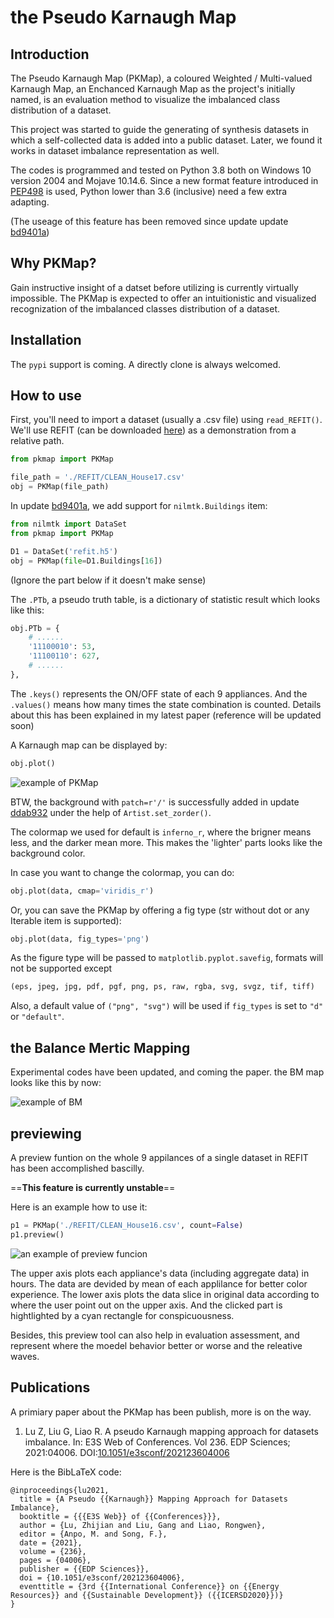 # the Pseudo Karnaugh Map

## Introduction

The Pseudo Karnaugh Map (PKMap),
a coloured Weighted / Multi-valued Karnaugh Map,
an Enchanced Karnaugh Map as the project's initially named,
is an evaluation method to visualize the imbalanced class distribution
of a dataset.

This project was started to guide the generating of synthesis datasets
in which a self-collected data is added into a public dataset.
Later, we found it works in dataset imbalance representation as well.

The codes is programmed and tested on Python 3.8
both on Windows 10 version 2004 and Mojave 10.14.6.
Since a new format feature introduced in [PEP498](https://www.python.org/dev/peps/pep-0498/)
is used, Python lower than 3.6 (inclusive) need a few extra adapting.

(The useage of this feature has been removed since update
update [bd9401a](https://github.com/PKMap/PKMap/commit/bd9401abe7d50ca91637d8a25bf43aaa0a1fce25))

## Why PKMap?

Gain instructive insight of a datset before utilizing
is currently virtually impossible.
The PKMap is expected to offer an intuitionistic and visualized recognization
of the imbalanced classes distribution of a dataset.

## Installation

The `pypi` support is coming.
A directly clone is always welcomed.

## How to use

First, you'll need to import a dataset (usually a .csv file)
using `read_REFIT()`.
We'll use REFIT (can be downloaded [here](https://pureportal.strath.ac.uk/en/datasets/refit-electrical-load-measurements-cleaned))
as a demonstration from a relative path.

```python
from pkmap import PKMap

file_path = './REFIT/CLEAN_House17.csv'
obj = PKMap(file_path)
```

In update [bd9401a](https://github.com/PKMap/PKMap/commit/bd9401abe7d50ca91637d8a25bf43aaa0a1fce25),
we add support for `nilmtk.Buildings` item:

```python
from nilmtk import DataSet
from pkmap import PKMap

D1 = DataSet('refit.h5')
obj = PKMap(file=D1.Buildings[16])
```

(Ignore the part below if it doesn't make sense)

The `.PTb`, a pseudo truth table, is a dictionary of statistic result which looks like this:

```python
obj.PTb = {
    # ......
    '11100010': 53,
    '11100110': 627,
    # ......
},
```

The `.keys()` represents the ON/OFF state of each 9 appliances.
And the `.values()` means how many times the state combination
is counted.
Details about this has been explained in my latest paper
(reference will be updated soon)

A Karnaugh map can be displayed by:

```python
obj.plot()
```

![example of PKMap](figs/PKMap_REFIT_House17_active.svg)

BTW, the background with `patch=r'/'` is successfully added
in update [ddab932](https://github.com/PKMap/PKMap/commit/ddab9322d1139f090f1a1d4ccd5276a4acd15b58)
under the help of `Artist.set_zorder()`.

The colormap we used for default is `inferno_r`,
where the brigner means less, and the darker mean more.
This makes the 'lighter' parts looks like the background color.

In case you want to change the colormap, you can do:

```python
obj.plot(data, cmap='viridis_r')
```

Or, you can save the PKMap by offering a fig type
(str without dot or any Iterable item is supported):

```python
obj.plot(data, fig_types='png')
```

As the figure type will be passed to `matplotlib.pyplot.savefig`,
formats will not be supported except

```python
(eps, jpeg, jpg, pdf, pgf, png, ps, raw, rgba, svg, svgz, tif, tiff)
```

Also, a default value of `("png", "svg")` will be used
if `fig_types` is set to `"d"` or `"default"`.

## the Balance Mertic Mapping

Experimental codes have been updated, and coming the paper.
the BM map looks like this by now:

![example of BM](figs/PKMap_REFIT_House17_Computer-bm.svg)

## previewing

A preview funtion on the whole 9 appilances of a single dataset
in REFIT has been accomplished bascilly.

==**This feature is currently unstable**==

Here is an example how to use it:

```python
p1 = PKMap('./REFIT/CLEAN_House16.csv', count=False)
p1.preview()
```

![an example of preview funcion](figs/preview_house16_by_day.svg)

The upper axis plots each appliance's data (including aggregate data)
in hours. The data are devided by mean of each applilance for
better color experience.
The lower axis plots the data slice in original data according to
where the user point out on the upper axis.
And the clicked part is hightlighted by a cyan rectangle for conspicuousness.

Besides, this preview tool can also help in evaluation assessment,
and represent where the moedel behavior better or worse and
the releative waves.

## Publications

A primiary paper about the PKMap has been publish, more is on the way.

1. Lu Z, Liu G, Liao R. A pseudo Karnaugh mapping approach
for datasets imbalance. In: E3S Web of Conferences. Vol 236. EDP Sciences;
2021:04006. DOI:[10.1051/e3sconf/202123604006](https://doi.org/10.1051/e3sconf/202123604006)

Here is the BibLaTeX code:

```text
@inproceedings{lu2021,
  title = {A Pseudo {{Karnaugh}} Mapping Approach for Datasets Imbalance},
  booktitle = {{{E3S Web}} of {{Conferences}}},
  author = {Lu, Zhijian and Liu, Gang and Liao, Rongwen},
  editor = {Anpo, M. and Song, F.},
  date = {2021},
  volume = {236},
  pages = {04006},
  publisher = {{EDP Sciences}},
  doi = {10.1051/e3sconf/202123604006},
  eventtitle = {3rd {{International Conference}} on {{Energy Resources}} and {{Sustainable Development}} ({{ICERSD2020}})}
}
```
